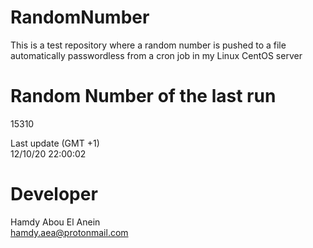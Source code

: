 # RandomNumber    
This is a test repository where a random number is pushed to a file automatically passwordless from a cron job in my Linux CentOS server    
# Random Number of the last run   
15310
      
Last update (GMT +1)    
12/10/20 22:00:02
# Developer    
Hamdy Abou El Anein   
hamdy.aea@protonmail.com
